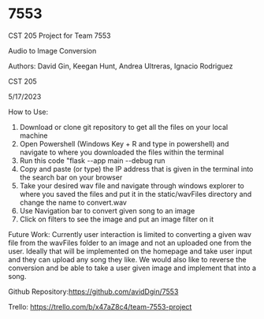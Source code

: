 # 7553
CST 205 Project for Team 7553

Audio to Image Conversion

Authors: David Gin, Keegan Hunt, Andrea Ultreras, Ignacio Rodriguez

CST 205

5/17/2023

How to Use:
1. Download or clone git repository to get all the files on your local machine
2. Open Powershell (Windows Key + R and type in powershell) and navigate to where you downloaded the files within the terminal
3. Run this code "flask --app main --debug run
4. Copy and paste (or type) the IP address that is given in the terminal into the search bar on your browser
5. Take your desired wav file and navigate through windows explorer to where you saved the files and put it in the static/wavFiles directory and change the name to convert.wav
7. Use Navigation bar to convert given song to an image
8. Click on filters to see the image and put an image filter on it

Future Work: Currently user interaction is limited to converting a given wav file from the wavFiles folder to an image and not an uploaded one from the user.
Ideally that will be implemented on the homepage and take user input and they can upload any song they like.  We would also like to reverse the conversion and
be able to take a user given image and implement that into a song.

Github Repository:https://github.com/avidDgin/7553

Trello: https://trello.com/b/x47aZ8c4/team-7553-project

